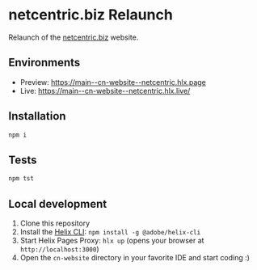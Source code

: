 # netcentric.biz Relaunch
Relaunch of the [netcentric.biz](https://www.netcentric.biz) website.

## Environments
- Preview: https://main--cn-website--netcentric.hlx.page
- Live: https://main--cn-website--netcentric.hlx.live/

## Installation

```sh
npm i
```

## Tests

```sh
npm tst
```

## Local development

1. Clone this repository
1. Install the [Helix CLI](https://github.com/adobe/helix-cli): `npm install -g @adobe/helix-cli`
1. Start Helix Pages Proxy: `hlx up` (opens your browser at `http://localhost:3000`)
1. Open the `cn-website` directory in your favorite IDE and start coding :)
